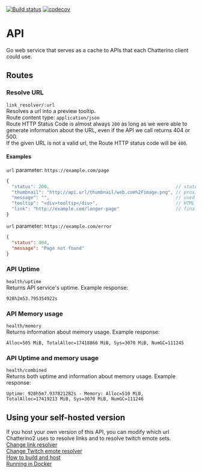 [![Build status](https://github.com/Chatterino/api/actions/workflows/build.yml/badge.svg?branch=master)](https://github.com/Chatterino/api/actions/workflows/build.yml?query=branch%3Amaster)
[![codecov](https://codecov.io/gh/Chatterino/api/branch/master/graph/badge.svg?token=gz6EYE3bQQ)](https://codecov.io/gh/Chatterino/api)

# API

Go web service that serves as a cache to APIs that each Chatterino client could use.

## Routes

### Resolve URL

`link_resolver/:url`  
Resolves a url into a preview tooltip.  
Route content type: `application/json`  
Route HTTP Status Code is almost always `200` as long as we were able to generate information about the URL, even if the API we call returns 404 or 500.  
If the given URL is not a valid url, the Route HTTP status code will be `400`.

#### Examples

`url` parameter: `https://example.com/page`

```javascript
{
  "status": 200,                                               // status code returned or inferred from the page
  "thumbnail": "http://api.url/thumbnail/web.com%2Fimage.png", // proxied thumbnail url if there's an image
  "message": "",                                               // used to forward errors in case the website e.g. couldn't load
  "tooltip": "<div>tooltip</div>",                             // HTML tooltip used in Chatterino
  "link": "http://example.com/longer-page"                     // final url, after any redirects
}
```

`url` parameter: `https://example.com/error`

```json
{
  "status": 404,
  "message": "Page not found"
}
```

### API Uptime

`health/uptime`  
Returns API service's uptime. Example response:

```
928h2m53.795354922s
```

### API Memory usage

`health/memory`  
Returns information about memory usage. Example response:

```
Alloc=505 MiB, TotalAlloc=17418866 MiB, Sys=3070 MiB, NumGC=111245
```

### API Uptime and memory usage

`health/combined`  
Returns both uptime and information about memory usage. Example response:

```
Uptime: 928h5m7.937821282s - Memory: Alloc=510 MiB, TotalAlloc=17419213 MiB, Sys=3070 MiB, NumGC=111246
```

## Using your self-hosted version

If you host your own version of this API, you can modify which url Chatterino2 uses to resolve links and to resolve twitch emote sets.  
[Change link resolver](https://wiki.chatterino.com/Environment%20Variables/#chatterino2_link_resolver_url)  
[Change Twitch emote resolver](https://wiki.chatterino.com/Environment%20Variables/#chatterino2_twitch_emote_set_resolver_url)  
[How to build and host](docs/build.md)  
[Running in Docker](docker/README.md)
